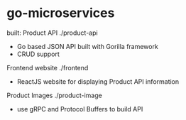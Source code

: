 # go-microservices

built:
Product API ./product-api
  - Go based JSON API built with Gorilla framework
  - CRUD support

Frontend website ./frontend
  - ReactJS website for displaying Product API information
  
Product Images ./product-image
  - use gRPC and Protocol Buffers to build API
